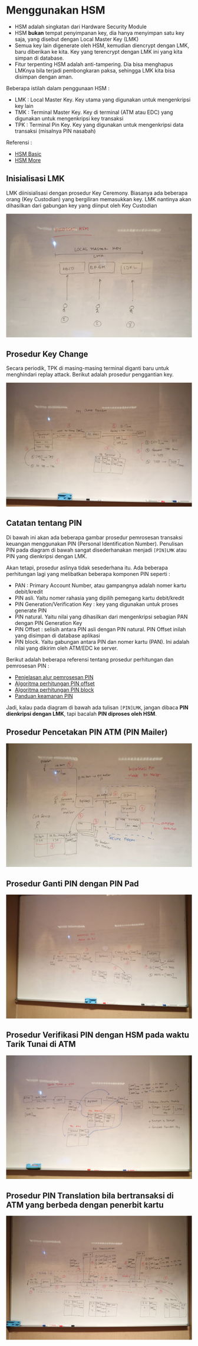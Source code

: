 # Menggunakan HSM #

* HSM adalah singkatan dari Hardware Security Module
* HSM __bukan__ tempat penyimpanan key, dia hanya menyimpan satu key saja, yang disebut dengan Local Master Key (LMK)
* Semua key lain digenerate oleh HSM, kemudian diencrypt dengan LMK, baru diberikan ke kita. Key yang terencrypt dengan LMK ini yang kita simpan di database.
* Fitur terpenting HSM adalah anti-tampering. Dia bisa menghapus LMKnya bila terjadi pembongkaran paksa, sehingga LMK kita bisa disimpan dengan aman.

Beberapa istilah dalam penggunaan HSM :

* LMK : Local Master Key. Key utama yang digunakan untuk mengenkripsi key lain
* TMK : Terminal Master Key. Key di terminal (ATM atau EDC) yang digunakan untuk mengenkripsi key transaksi
* TPK : Terminal Pin Key. Key yang digunakan untuk mengenkripsi data transaksi (misalnya PIN nasabah)

Referensi :

* [HSM Basic](http://web.archive.org/web/20130405032855/http://jpos.org/wiki/HSM_basics)
* [HSM More](http://web.archive.org/web/20121225184341/http://jpos.org/wiki/HSM_basics_continued)

## Inisialisasi LMK ##

LMK diinisialisasi dengan prosedur Key Ceremony. Biasanya ada beberapa orang (Key Custodian) yang bergiliran memasukkan key. LMK nantinya akan dihasilkan dari gabungan key yang diinput oleh Key Custodian

[![Key Ceremony](img/keyceremony.jpg)](https://www.flickr.com/photos/endymuhardin/30879980942/in/dateposted/)

## Prosedur Key Change ##

Secara periodik, TPK di masing-masing terminal diganti baru untuk menghindari replay attack. Berikut adalah prosedur penggantian key.

[![Key Change](img/keychange.jpg)](https://www.flickr.com/photos/endymuhardin/30908461751/in/dateposted/)

## Catatan tentang PIN ##

Di bawah ini akan ada beberapa gambar prosedur pemrosesan transaksi keuangan menggunakan PIN (Personal Identification Number). Penulisan PIN pada diagram di bawah sangat disederhanakan menjadi `[PIN]LMK` atau PIN yang dienkripsi dengan LMK.

Akan tetapi, prosedur aslinya tidak sesederhana itu. Ada beberapa perhitungan lagi yang melibatkan beberapa komponen PIN seperti :

* PAN : Primary Account Number, atau gampangnya adalah nomer kartu debit/kredit
* PIN asli. Yaitu nomer rahasia yang dipilih pemegang kartu debit/kredit
* PIN Generation/Verification Key : key yang digunakan untuk proses generate PIN
* PIN natural. Yaitu nilai yang dihasilkan dari mengenkripsi sebagian PAN dengan PIN Generation Key
* PIN Offset : selisih antara PIN asli dengan PIN natural. PIN Offset inilah yang disimpan di database aplikasi
* PIN block. Yaitu gabungan antara PIN dan nomer kartu (PAN). Ini adalah nilai yang dikirim oleh ATM/EDC ke server.

Berikut adalah beberapa referensi tentang prosedur perhitungan dan pemrosesan PIN :

* [Penjelasan alur pemrosesan PIN](http://web.archive.org/web/20160120101716/http://sidekick.windforwings.com/2008/02/how-are-atm-pins-validated.html)
* [Algoritma perhitungan PIN offset](http://www.ibm.com/support/knowledgecenter/en/linuxonibm/com.ibm.linux.z.wskc.doc/wskc_c_appdpinoffgenalg.html)
* [Algoritma perhitungan PIN block](http://www.ibm.com/support/knowledgecenter/SSLTBW_2.2.0/com.ibm.zos.v2r2.csfb400/pinbf.htm)
* [Panduan keamanan PIN](https://usa.visa.com/dam/VCOM/download/merchants/visa-issuer-pin-security-guideline.pdf)


Jadi, kalau pada diagram di bawah ada tulisan `[PIN]LMK`, jangan dibaca __PIN dienkripsi dengan LMK__, tapi bacalah __PIN diproses oleh HSM__.

## Prosedur Pencetakan PIN ATM (PIN Mailer) ##

[![Pin Mailer](img/pinmailer.jpg)](https://www.flickr.com/photos/endymuhardin/30879967322/in/dateposted/)

## Prosedur Ganti PIN dengan PIN Pad ##

[![Pin Pad](img/pinpad.jpg)](https://www.flickr.com/photos/endymuhardin/30908490491/in/dateposted/)

## Prosedur Verifikasi PIN dengan HSM pada waktu Tarik Tunai di ATM ##

[![PIN Verification](img/pinverification.jpg)](https://www.flickr.com/photos/endymuhardin/25360867809/in/dateposted/)

## Prosedur PIN Translation bila bertransaksi di ATM yang berbeda dengan penerbit kartu ##

[![PIN Translation](img/pintranslation.jpg)](https://www.flickr.com/photos/endymuhardin/30694924240/in/dateposted/)